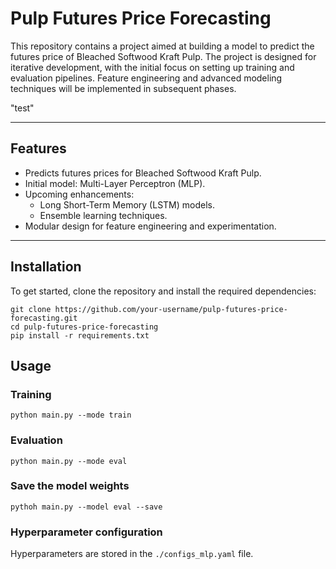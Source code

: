 # Pulp Futures Price Forecasting

This repository contains a project aimed at building a model to predict the futures price of Bleached Softwood Kraft Pulp. The project is designed for iterative development, with the initial focus on setting up training and evaluation pipelines. Feature engineering and advanced modeling techniques will be implemented in subsequent phases.

"test"

---

## Features

- Predicts futures prices for Bleached Softwood Kraft Pulp.
- Initial model: Multi-Layer Perceptron (MLP).
- Upcoming enhancements:
  - Long Short-Term Memory (LSTM) models.
  - Ensemble learning techniques.
- Modular design for feature engineering and experimentation.

---

## Installation

To get started, clone the repository and install the required dependencies:

```
git clone https://github.com/your-username/pulp-futures-price-forecasting.git
cd pulp-futures-price-forecasting
pip install -r requirements.txt
```

## Usage

### Training

```
python main.py --mode train
```

### Evaluation

```
python main.py --mode eval
```

### Save the model weights

```
pythoh main.py --model eval --save
```

### Hyperparameter configuration

Hyperparameters are stored in the `./configs_mlp.yaml` file.
